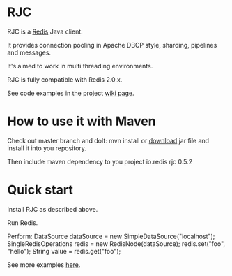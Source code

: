 # RJC
RJC is a [Redis](http://redis.io/) Java client.

It provides connection pooling in Apache DBCP style, sharding, pipelines and messages.

It's aimed to work in multi threading environments.

RJC is fully compatible with Redis 2.0.x.

See code examples in the project [wiki page](https://github.com/e-mzungu/rjc/wiki/Code-examples).

# How to use it with Maven
Check out master branch and doIt:
    mvn install
or [download](https://github.com/e-mzungu/rjc/downloads) jar file and install it into you repository.

Then include maven dependency to you project
        <dependency>
            <groupId>io.redis</groupId>
            <artifactId>rjc</artifactId>
            <version>0.5.2</version>
        </dependency>

# Quick start

Install RJC as described above.

Run Redis.

Perform:
        DataSource dataSource = new SimpleDataSource("localhost");
        SingleRedisOperations redis = new RedisNode(dataSource);
        redis.set("foo", "hello");
        String value = redis.get("foo");

See more examples [here](https://github.com/e-mzungu/rjc/wiki/Code-examples).








